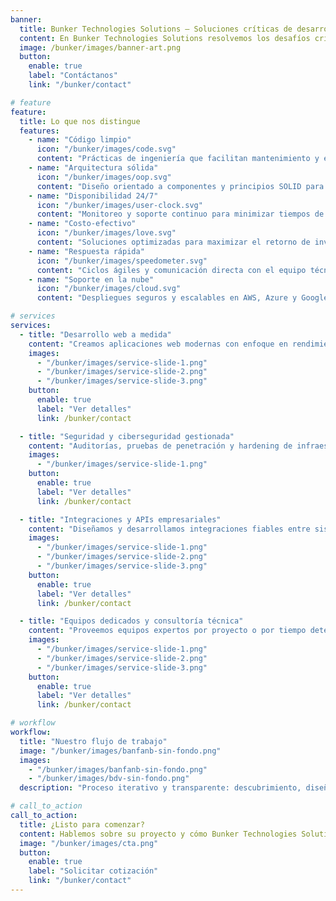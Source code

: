 ```yaml
---
banner:
  title: Bunker Technologies Solutions — Soluciones críticas de desarrollo web
  content: En Bunker Technologies Solutions resolvemos los desafíos críticos de desarrollo web con soluciones escalables, seguras y orientadas a negocio. Ingeniería de calidad, entregas puntuales y soporte continuo.
  image: /bunker/images/banner-art.png
  button:
    enable: true
    label: "Contáctanos"
    link: "/bunker/contact"

# feature
feature:
  title: Lo que nos distingue
  features:
    - name: "Código limpio"
      icon: "/bunker/images/code.svg"
      content: "Prácticas de ingeniería que facilitan mantenimiento y escalabilidad."
    - name: "Arquitectura sólida"
      icon: "/bunker/images/oop.svg"
      content: "Diseño orientado a componentes y principios SOLID para proyectos robustos."
    - name: "Disponibilidad 24/7"
      icon: "/bunker/images/user-clock.svg"
      content: "Monitoreo y soporte continuo para minimizar tiempos de inactividad."
    - name: "Costo‑efectivo"
      icon: "/bunker/images/love.svg"
      content: "Soluciones optimizadas para maximizar el retorno de inversión."
    - name: "Respuesta rápida"
      icon: "/bunker/images/speedometer.svg"
      content: "Ciclos ágiles y comunicación directa con el equipo técnico."
    - name: "Soporte en la nube"
      icon: "/bunker/images/cloud.svg"
      content: "Despliegues seguros y escalables en AWS, Azure y Google Cloud."

# services
services:
  - title: "Desarrollo web a medida"
    content: "Creamos aplicaciones web modernas con enfoque en rendimiento, accesibilidad y experiencia de usuario. Stack flexible según necesidades del negocio."
    images:
      - "/bunker/images/service-slide-1.png"
      - "/bunker/images/service-slide-2.png"
      - "/bunker/images/service-slide-3.png"
    button:
      enable: true
      label: "Ver detalles"
      link: /bunker/contact

  - title: "Seguridad y ciberseguridad gestionada"
    content: "Auditorías, pruebas de penetración y hardening de infraestructuras para proteger datos y operaciones críticas."
    images:
      - "/bunker/images/service-slide-1.png"
    button:
      enable: true
      label: "Ver detalles"
      link: /bunker/contact

  - title: "Integraciones y APIs empresariales"
    content: "Diseñamos y desarrollamos integraciones fiables entre sistemas internos y servicios externos para automatizar procesos."
    images:
      - "/bunker/images/service-slide-1.png"
      - "/bunker/images/service-slide-2.png"
      - "/bunker/images/service-slide-3.png"
    button:
      enable: true
      label: "Ver detalles"
      link: /bunker/contact

  - title: "Equipos dedicados y consultoría técnica"
    content: "Proveemos equipos expertos por proyecto o por tiempo determinado, junto a consultoría para arquitectura y buenas prácticas."
    images:
      - "/bunker/images/service-slide-1.png"
      - "/bunker/images/service-slide-2.png"
      - "/bunker/images/service-slide-3.png"
    button:
      enable: true
      label: "Ver detalles"
      link: /bunker/contact

# workflow
workflow:
  title: "Nuestro flujo de trabajo"
  image: "/bunker/images/banfanb-sin-fondo.png"
  images:
    - "/bunker/images/banfanb-sin-fondo.png"
    - "/bunker/images/bdv-sin-fondo.png"
  description: "Proceso iterativo y transparente: descubrimiento, diseño, desarrollo, pruebas y despliegue. Priorizamos calidad, comunicación y entregas frecuentes."

# call_to_action
call_to_action:
  title: ¿Listo para comenzar?
  content: Hablemos sobre su proyecto y cómo Bunker Technologies Solutions puede impulsar sus objetivos digitales. Ofrecemos evaluaciones iniciales y propuestas a medida.
  image: "/bunker/images/cta.png"
  button:
    enable: true
    label: "Solicitar cotización"
    link: "/bunker/contact"
---
```


